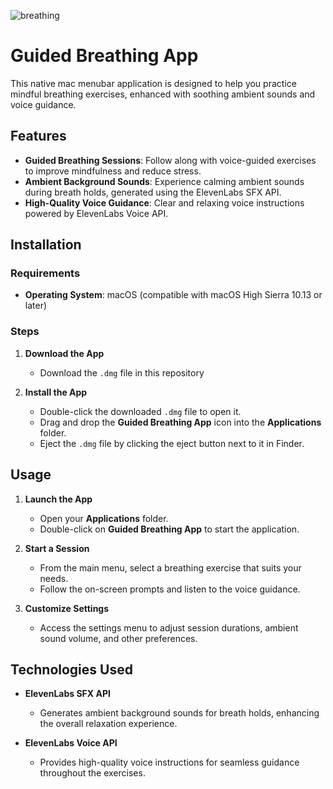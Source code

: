 ![breathing](https://github.com/user-attachments/assets/d32729e4-12ed-4ff0-8cea-1e14894d4519)

# Guided Breathing App

This native mac menubar application is designed to help you practice mindful breathing exercises, enhanced with soothing ambient sounds and voice guidance.

## Features

- **Guided Breathing Sessions**: Follow along with voice-guided exercises to improve mindfulness and reduce stress.
- **Ambient Background Sounds**: Experience calming ambient sounds during breath holds, generated using the ElevenLabs SFX API.
- **High-Quality Voice Guidance**: Clear and relaxing voice instructions powered by ElevenLabs Voice API.

## Installation

### Requirements

- **Operating System**: macOS (compatible with macOS High Sierra 10.13 or later)

### Steps

1. **Download the App**

   - Download the `.dmg` file in this repository

2. **Install the App**

   - Double-click the downloaded `.dmg` file to open it.
   - Drag and drop the **Guided Breathing App** icon into the **Applications** folder.
   - Eject the `.dmg` file by clicking the eject button next to it in Finder.

## Usage

1. **Launch the App**

   - Open your **Applications** folder.
   - Double-click on **Guided Breathing App** to start the application.

2. **Start a Session**

   - From the main menu, select a breathing exercise that suits your needs.
   - Follow the on-screen prompts and listen to the voice guidance.

3. **Customize Settings**

   - Access the settings menu to adjust session durations, ambient sound volume, and other preferences.

## Technologies Used

- **ElevenLabs SFX API**

  - Generates ambient background sounds for breath holds, enhancing the overall relaxation experience.

- **ElevenLabs Voice API**

  - Provides high-quality voice instructions for seamless guidance throughout the exercises.
